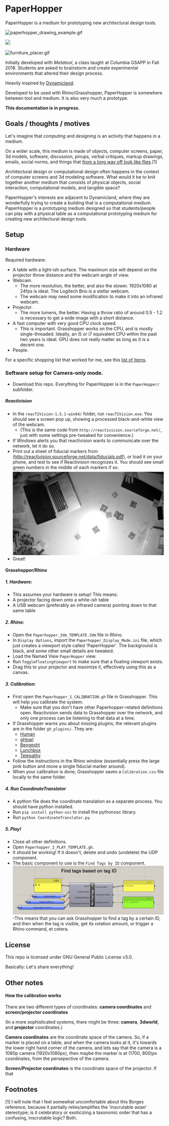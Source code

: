 # PaperHopper

PaperHopper is a medium for prototyping new architectural design tools.

![paperhopper_drawing_example.gif](images/paperhopper_drawing_example.gif)

 <img src="https://raw.githubusercontent.com/dantaeyoung/PaperHopper/master/images/paperhopper_glasses.jpg" width="400" height="auto">
 
![furniture_placer.gif](images/furniture_placer.gif)

Initially developed with _Metatool_, a class taught at Columbia GSAPP in Fall 2018. Students are asked to brainstorm and create experimental environments that altered their design process.

Heavily inspired by [Dynamicland](https://dynamicland.org/).

Developed to be used with Rhino/Grasshopper, PaperHopper is somewhere between tool and medium. It is also very much a prototype.

**This documentation is in progress.**

## Goals / thoughts / motives

Let's imagine that _computing_ and _designing_ is an activity that happens in a medium. 

On a wider scale, this medium is made of objects, computer screens, paper, 3d models, software, discussion, pinups, verbal critiques, markup drawings, emails, social norms, and things that [from a long way off look like flies](https://en.wikipedia.org/wiki/Celestial_Emporium_of_Benevolent_Knowledge).[1] 

Architectural design or computational design often happens in the context of computer screens and 3d modeling software. What would it be to knit together another medium that consists of physical objects, social interaction, computational models, and tangible space?

PaperHopper's interests are adjacent to Dynamicland, where they are wonderfully trying to create a building that is a computational medium. PaperHopper is a prototyping medium designed so that students/people can play with a physical table as a computational prototyping medium for creating new architectural design tools.

## Setup

### Hardware


Required hardware:
- A table with a light-ish surface. The maximum size will depend on the projector throw distance and the webcam angle of view.
- Webcam.
  - The more resolution, the better, and also the slower. 1920x1080 at 24fps is ideal. The Logitech Brio is a stellar webcam.
  - The webcam may need some modification to make it into an infrared webcam.
- Projector. 
  - The more lumens, the better. Having a throw ratio of around 0.5 - 1.2 is necessary to get a wide image with a short distance.
- A fast computer with very good CPU clock speed. 
  - This is important. Grasshopper works on the CPU, and is mostly single-threaded. Ideally, an i5 or i7 equivalent CPU within the past two years is ideal. GPU does not really matter as long as it is a decent one.
- People.

For a specific shopping list that worked for me, see this [list of items](https://docs.google.com/spreadsheets/d/1tFv3VUJZiyRCH8n7jS4gtuZnIcmBaqbA_QOup9PwAbg/edit#gid=0).


### Software setup for Camera-only mode.

  - Download this repo. Everything for PaperHopper is in the `PaperHopper/` subfolder.

##### Reactivision 

  - In the `reacTIVision-1.5.1-win64/` folder, run `reacTIVision.exe`. You should see a screen pop up, showing a processed black-and-white view of the webcam.
    - (This is the same code from `http://reactivision.sourceforge.net/`, just with some settings pre-tweaked for convenience.)
  - If Windows alerts you that reactivision wants to communicate over the network, let it do so.
  - Print out a sheet of fiducial markers from (http://reactivision.sourceforge.net/data/fiducials.pdf), or load it on your phone, and test to see if Reactivision recognizes it. You should see small green numbers in the middle of each markers if so.
![reactivision.png](images/reactivision.PNG)
  - Great!

#### Grasshopper/Rhino

##### 1. Hardware: 
 - This assumes your hardware is setup! This means:
  - A projector facing down onto a white-ish table
  - A USB webcam (preferably an infrared camera) pointing down to that same table

##### 2. Rhino:
 - Open the `Paperhopper_3dm_TEMPLATE.3dm` file in Rhino.
 - In `Display Options`, import the `Paperhopper_Display_Mode.ini` file, which just creates a viewport style called 'PaperHopper'. The background is black, and some other small details are tweaked.
 - Load the Named View `PaperHopper` view.
 - Run `ToggleFloatingViewport` to make sure that a floating viewport exists. 
 - Drag this to your projector and maximize it, effectively using this as a canvas.

##### 3. Calibration:
 - First open the `Paperhopper_1_CALIBRATION.gh` file in Grasshopper. This will help you calibrate the system. 
   - Make sure that you don't have other Paperhopper-related definitions open. Reactivision sends data to Grasshopper over the network, and only one process can be listening to that data at a time.
 - If Grasshopper warns you about missing plugins, the relevant plugins are in the folder `gh_plugins/`. They are:
   - [Human](https://www.food4rhino.com/app/human)
   - [gHowl](https://www.food4rhino.com/app/ghowl)
   - [Bengesht](https://www.food4rhino.com/app/bengesht)
   - [Lunchbox](https://www.food4rhino.com/app/lunchbox)
   - [Telepathy](https://www.food4rhino.com/app/telepathy)
 - Follow the instructions in the Rhino window (essentially press the large pink button and move a single fiducial marker around).
 - When your calibration is done, Grasshopper saves a `Calibration.csv` file locally to the same folder.
 
##### 4. Run CoordinateTranslator

  - A python file does the coordinate translation as a separate process. You should have python installed. 
  - Run `pip install python-osc` to install the pythonosc library.
  - Run `python CoordinateTranslator.py`.
  
##### 5. Play!

 - Close all other definitions. 
 - Open `Paperhopper_2_PLAY_TEMPLATE.gh`.
 - It should be working! If it doesn't, delete and undo (undelete) the UDP component.
 - The basic component to use is the `Find Tags by ID` component.
![FindTagsbyID.PNG](PaperHopper/imgs/FindTagsbyID.PNG)
 -This means that you can ask Grasshopper to find a tag by a certain ID, and then when the tag is visible, get its rotation amount, or trigger a Rhino command, et cetera.

## License

This repo is licensed under GNU General Public License v3.0.

Basically: Let's share everything!

## Other notes

#### How the calibration works

There are two different types of coordinates: **camera coordinates** and **screen/projector coordinates**

(In a more sophisticated systems, there might be three: **camera**, **3dworld**, and **projector** coordinates.)

**Camera coordinates** are the coordinate space of the camera. So, if a marker is placed on a table, and when the camera looks at it, it's towards the lower right hand corner of the camera, and lets say that the camera is a 1080p camera (1920x1080px), then maybe the marker is at (1700, 800)px coordinates, from the persepective of the camera.

**Screen/Projector coordinates** is the coordinate space of the projector. If that 

## Footnotes

[1] I will note that I feel somewhat uncomfortable about this Borges reference, because it partially relies/amplifies the 'inscrutable asian' stereotype; is it celebratory or exoticizing a taxonomic order that has a confusing, inscrutable logic? Both.
